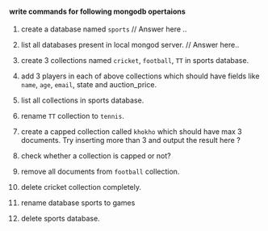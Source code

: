 #### write commands for following mongodb opertaions

1. create a database named `sports`
// Answer here ..

<!-- use sports -->

2. list all databases present in local mongod server.
// Answer here..

<!-- show dbs -->


3. create 3 collections named `cricket`, `football`, `TT` in sports database.

<!-- db.createCollection(`cricket`) -->
<!-- db.createCollection(`football`) -->
<!-- db.createCollection(`TT`) -->


4. add 3 players in each of above collections which should have fields like `name`, `age`, `email`, state and auction_price.


<!-- db.cricket.insert({name:'sunny',age:'21',email:'sunny@mac'}) -->
<!-- db.football.insert({name:'sunny',age:'21',email:'sunny@mac'}) -->
<!-- db.TT.insert({name:'sunny',age:'21',email:'sunny@mac'}) -->


5. list all collections in sports database.


<!-- show collections -->
<!-- cricket -->
<!-- football -->
<!-- TT -->


6. rename `TT` collection to `tennis`.


<!-- db.renameCollection(`TT`,`tennis`) -->


7. create a capped collection called `khokho` which should have max 3 documents.
  Try inserting more than 3 and output the result here ?


<!-- db.createCollection(`khokho`,{ capped:true ,size:1024, max:3 }) -->


8. check whether a collection is capped or not?


<!-- db.khokho.isCapped() -->


9. remove all documents from `football` collection.


<!-- db.football.remove({}) -->


10. delete cricket collection completely.


<!-- db.cricket.drop() -->


11. rename database sports to games

<!-- db.renameCollection(sports,games) -->

12. delete sports database. 

<!-- db.dropDatabase() -->